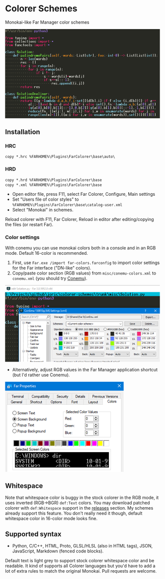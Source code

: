 # Colorer Schemes

Monokai-like Far Manager color schemes

![python](misc/solution.png)

## Installation

### HRC

```
copy *.hrc %FARHOME%\Plugins\FarColorer\base\auto\
```

### HRD

```
copy *.hrd %FARHOME%\Plugins\FarColorer\base
copy *.xml %FARHOME%\Plugins\FarColorer\base

```

* Open editor file, press F11, select Far Colorer, Configure, Main settings
* Set "Users file of color styles" to `%FARHOME%\Plugins\FarColorer\base\catalog-user.xml`
* Select "Monokai" in schemes.

Reload colorer with F11, Far Colorer, Reload in editor after editing/copying the files (or restart Far).

### Color settings

With conemu you can use monokai colors both in a console and in an RGB mode. Default 16-color is recommended.

1. First, use `Far.exe /import far-colors.farconfig` to import color settings for the Far interface ("DN-like" colors).
2. Copy/paste color section (RGB values) from `misc/conemu-colors.xml` to `conemu.xml` (you should try [Conemu](https://conemu.github.io/)).

![conemu](misc/conemu.png)

* Alternatively, adjust RGB values in the Far Manager application shortcut (but I'd rather use Conemu).

![shortcut](misc/shortcut.png)

## Whitespace

Note that whitespace color is buggy in the stock colorer in the RGB mode,
it uses inverted (RGB->BGR) `def:Text` colors. You may download patched colorer
with `def:Whitespace` support in the [releases](https://github.com/joric/colorer-schemes/releases) section.
My schemes already support this feature.
You don't really need it though, default whitespace color in 16-color mode looks fine.

## Supported syntax

* Python, C/C++, HTML, Proto, GLSL/HLSL (also in HTML tags), JSON, JavaScript, Markdown (fenced code blocks).

Default text is light grey to support stock colorer whitespace color and be readable.
It kind of supports all Colorer languages but you'd have to add a lot of extra rules to match the original Monokai.
Pull requests are welcome. 



